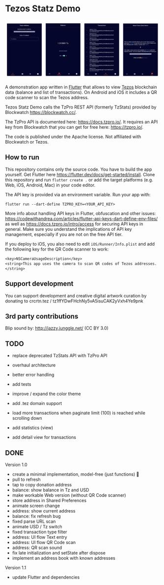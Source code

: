 # Tezos Statz Demo

![](docs/ui.png)

A demonstration app written in [Flutter](https://flutter.dev/) that allows to view [Tezos](https://tezos.com/) blockchain data (balance and list of transactions). On Android and iOS it includes a QR code scanner to scan the Tezos address. 

Tezos Statz Demo calls the TzPro REST API (formerly TzStats) provided by Blockwatch https://blockwatch.cc/.

The TzPro API is documented here: https://docs.tzpro.io/. It requires an API key from Blockwatch that you can get for free here: https://tzpro.io/. 

The code is published under the Apache license. Not affiliated with Blockwatch or Tezos. 

## How to run

This repository contains only the source code. You have to build the app yourself. Get Flutter here https://flutter.dev/docs/get-started/install. Clone this repository and run `flutter create .` or add the target platforms (e.g. Web, iOS, Android, Mac) in your code editor. 

The API key is provided via an environment variable. Run your app with:

```
flutter run --dart-define TZPRO_KEY=<YOUR_API_KEY>
```

More info about handling API keys in Flutter, obfuscation and other issues: https://codewithandrea.com/articles/flutter-api-keys-dart-define-env-files/ as well as https://docs.tzpro.io/intro/access for securing API keys in general. Make sure you understand the implications of API key management, especially if you are not on the free API tier.

If you deploy to iOS, you also need to edit `iOS/Runner/Info.plist` and add the following key for the QR Code scanner to work:

```
<key>NSCameraUsageDescription</key>
<string>This app uses the camera to scan QR codes of Tezos addresses.</string>
```

## Support development

You can support development and creative digital artwork curation by donating to crcrtn.tez / 
tz1ffYDwFHchNy5vA5isuCAK2yVxh4Ye9pnk 

## 3rd party contributions

Blip sound by: http://jazzy.junggle.net/ (CC BY 3.0)    

## TODO

- replace deprecated TzStats API with TzPro API

- overhaul architecture
- better error handling
- add tests

- improve / expand the color theme
- add .tez domain support 
- load more transactions when paginate limit (100) is reached while scrolling down
- add statistics (view) 
- add detail view for transactions

## DONE

Version 1.0

- create a minimal implementation, model-free (just functions) 🤯
- pull to refresh
- tap to copy donation address  
- balance: show balance in Tz and USD
- make workable Web version (without QR Code scanner)
- store address in Shared Preferences
- animate screen change
- address: show current address
- balance: fix refresh bug
- fixed parse URL scan
- animate USD / Tz switch
- fixed transaction type filter
- address: UI flow Text entry
- address: UI flow QR Code scan
- address: QR scan sound
- fix late initialization and setState after dispose
- implement an address book with known addresses

Version 1.1

- update Flutter and dependencies


